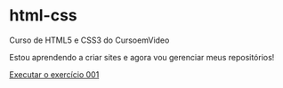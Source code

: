 # html-css
 Curso de HTML5 e CSS3 do CursoemVideo

 Estou aprendendo a criar sites e agora vou gerenciar meus repositórios!

 <a href="https://professorguanabara.github.io/html-css/exercicios/ex001/index.html">Executar o exercício 001</a>
